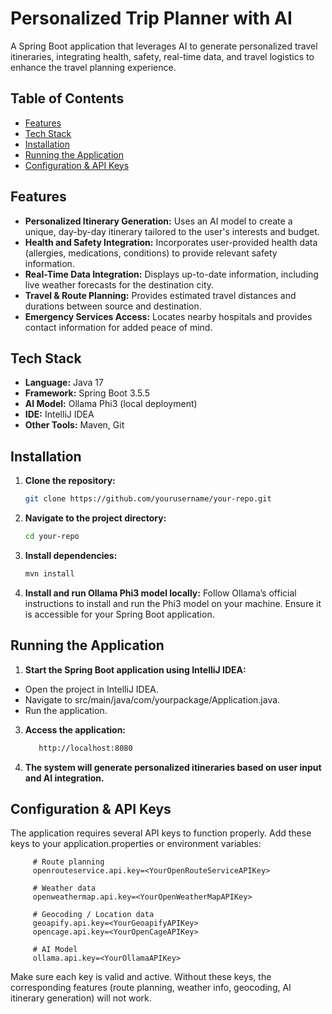 # Personalized Trip Planner with AI

A Spring Boot application that leverages AI to generate personalized travel itineraries, integrating health, safety, real-time data, and travel logistics to enhance the travel planning experience.

## Table of Contents
- [Features](#features)
- [Tech Stack](#tech-stack)
- [Installation](#installation)
- [Running the Application](#running-the-application)
- [Configuration & API Keys](#configuration--api-keys)

## Features
- **Personalized Itinerary Generation:** Uses an AI model to create a unique, day-by-day itinerary tailored to the user's interests and budget.
- **Health and Safety Integration:** Incorporates user-provided health data (allergies, medications, conditions) to provide relevant safety information.
- **Real-Time Data Integration:** Displays up-to-date information, including live weather forecasts for the destination city.
- **Travel & Route Planning:** Provides estimated travel distances and durations between source and destination.
- **Emergency Services Access:** Locates nearby hospitals and provides contact information for added peace of mind.

## Tech Stack
- **Language:** Java 17
- **Framework:** Spring Boot 3.5.5
- **AI Model:** Ollama Phi3 (local deployment)
- **IDE:** IntelliJ IDEA
- **Other Tools:** Maven, Git

## Installation
1. **Clone the repository:**
   ```bash
   git clone https://github.com/yourusername/your-repo.git
   
2.	**Navigate to the project directory:**
     ```bash
     cd your-repo

3.	**Install dependencies:**
     ```bash
     mvn install
4.	**Install and run Ollama Phi3 model locally:**
    Follow Ollama’s official instructions to install and run the Phi3 model on your machine. Ensure it is accessible for your Spring Boot application.

## Running the Application
1.	**Start the Spring Boot application using IntelliJ IDEA:**
   - Open the project in IntelliJ IDEA.
   - Navigate to src/main/java/com/yourpackage/Application.java.
   - Run the application.

3.	**Access the application:**
      ```bash
         http://localhost:8080
3.	**The system will generate personalized itineraries based on user input and AI integration.**

## Configuration & API Keys
   The application requires several API keys to function properly. Add these keys to your application.properties or environment variables:
      
         # Route planning
         openrouteservice.api.key=<YourOpenRouteServiceAPIKey>
         
         # Weather data
         openweathermap.api.key=<YourOpenWeatherMapAPIKey>
         
         # Geocoding / Location data
         geoapify.api.key=<YourGeoapifyAPIKey>
         opencage.api.key=<YourOpenCageAPIKey>
         
         # AI Model
         ollama.api.key=<YourOllamaAPIKey>

Make sure each key is valid and active. Without these keys, the corresponding features (route planning, weather info, geocoding, AI itinerary generation) will not work.
